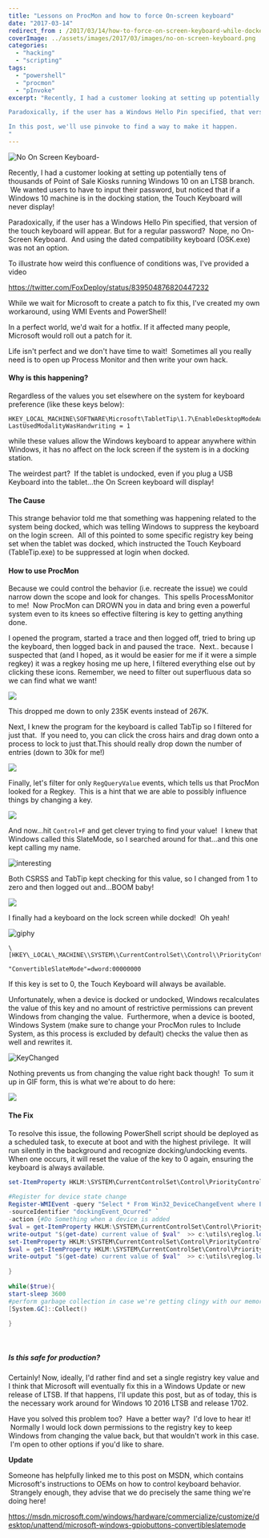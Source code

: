 ```yaml
---
title: "Lessons on ProcMon and how to force On-screen keyboard"
date: "2017-03-14"
redirect_from : /2017/03/14/how-to-force-on-screen-keyboard-while-docked-win-10
coverImage: ../assets/images/2017/03/images/no-on-screen-keyboard.png
categories: 
  - "hacking"
  - "scripting"
tags: 
  - "powershell"
  - "procmon"
  - "pInvoke"
excerpt: "Recently, I had a customer looking at setting up potentially tens of thousands of Point of Sale Kiosks running Windows 10 on an LTSB branch.  We wanted users to have to input their password, but noticed that if a Windows 10 machine is in the docking station, the Touch Keyboard will never display!

Paradoxically, if the user has a Windows Hello Pin specified, that version of the touch keyboard will appear. But for a regular password?  Nope, no On-Screen Keyboard.  And using the dated compatibility keyboard (OSK.exe) was not an option.

In this post, we'll use pinvoke to find a way to make it happen.
"
---
```


![No On Screen Keyboard-](../assets/images/2017/03/images/no-on-screen-keyboard.png)

Recently, I had a customer looking at setting up potentially tens of thousands of Point of Sale Kiosks running Windows 10 on an LTSB branch.  We wanted users to have to input their password, but noticed that if a Windows 10 machine is in the docking station, the Touch Keyboard will never display!

Paradoxically, if the user has a Windows Hello Pin specified, that version of the touch keyboard will appear. But for a regular password?  Nope, no On-Screen Keyboard.  And using the dated compatibility keyboard (OSK.exe) was not an option.

To illustrate how weird this confluence of conditions was, I've provided a video

https://twitter.com/FoxDeploy/status/839504876820447232

While we wait for Microsoft to create a patch to fix this, I've created my own workaround, using WMI Events and PowerShell!

In a perfect world, we'd wait for a hotfix. If it affected many people, Microsoft would roll out a patch for it.

Life isn't perfect and we don't have time to wait!  Sometimes all you really need is to open up Process Monitor and then write your own hack.

#### Why is this happening?

Regardless of the values you set elsewhere on the system for keyboard preference (like these keys below):

```
HKEY_LOCAL_MACHINE\SOFTWARE\Microsoft\TabletTip\1.7\EnableDesktopModeAutoInvoke=1
LastUsedModalityWasHandwriting = 1
```

while these values allow the Windows keyboard to appear anywhere within Windows, it has no affect on the lock screen if the system is in a docking station.

The weirdest part?  If the tablet is undocked, even if you plug a USB Keyboard into the tablet...the On Screen keyboard will display!

#### The Cause

This strange behavior told me that something was happening related to the system being docked, which was telling Windows to suppress the keyboard on the login screen.  All of this pointed to some specific registry key being set when the tablet was docked, which instructed the Touch Keyboard (TableTip.exe) to be suppressed at login when docked.

#### How to use ProcMon

Because we could control the behavior (i.e. recreate the issue) we could narrow down the scope and look for changes.  This spells ProcessMonitor to me!  Now ProcMon can DROWN you in data and bring even a powerful system even to its knees so effective filtering is key to getting anything done.

I opened the program, started a trace and then logged off, tried to bring up the keyboard, then logged back in and paused the trace.  Next.. because I suspected that (and I hoped, as it would be easier for me if it were a simple regkey) it was a regkey hosing me up here, I filtered everything else out by clicking these icons. Remember, we need to filter out superfluous data so we can find what we want!

![](../assets/images/2017/03/images/procmonhowto.png)

This dropped me down to only 235K events instead of 267K.

Next, I knew the program for the keyboard is called TabTip so I filtered for just that.  If you need to, you can click the cross hairs and drag down onto a process to lock to just that.This should really drop down the number of entries (down to 30k for me!)

![](../assets/images/2017/03/images/events.png)

Finally, let's filter for only `RegQueryValue` events, which tells us that ProcMon looked for a Regkey.  This is a hint that we are able to possibly influence things by changing a key.

![](../assets/images/2017/03/images/inclure-reg.png)

And now...hit `Control+F` and get clever trying to find your value!  I knew that Windows called this SlateMode, so I searched around for that...and this one kept calling my name.

![interesting](../assets/images/2017/03/images/interesting.png)

Both CSRSS and TabTip kept checking for this value, so I changed from 1 to zero and then logged out and...BOOM baby!

![](../assets/images/2017/03/images/20170308_150034.jpg)

I finally had a keyboard on the lock screen while docked!  Oh yeah!

![giphy](../assets/images/2017/03/images/giphy.gif)

```
\[HKEY\_LOCAL\_MACHINE\\SYSTEM\\CurrentControlSet\\Control\\PriorityControl\]

"ConvertibleSlateMode"=dword:00000000
```

If this key is set to 0, the Touch Keyboard will always be available.

Unfortunately, when a device is docked or undocked, Windows recalculates the value of this key and no amount of restrictive permissions can prevent Windows from changing the value.  Furthermore, when a device is booted, Windows System (make sure to change your ProcMon rules to Include System, as this process is excluded by default) checks the value then as well and rewrites it.

![KeyChanged](../assets/images/2017/03/images/keychanged.png)

Nothing prevents us from changing the value right back though!  To sum it up in GIF form, this is what we're about to do here:

![](../assets/images/2017/03/http://foxdeploy.files.wordpress.com/2017/03/wp-1489444187634.gif)

#### The Fix

To resolve this issue, the following PowerShell script should be deployed as a scheduled task, to execute at boot and with the highest privilege.  It will run silently in the background and recognize docking/undocking events.  When one occurs, it will reset the value of the key to 0 again, ensuring the keyboard is always available.

```powershell
set-ItemProperty HKLM:\SYSTEM\CurrentControlSet\Control\PriorityControl -Name ConvertibleSlateMode -Value 0 -PassThru
 
#Register for device state change
Register-WMIEvent -query "Select * From Win32_DeviceChangeEvent where EventType = '2'" `
-sourceIdentifier "dockingEvent_Ocurred" `
-action {#Do Something when a device is added
$val = get-ItemProperty HKLM:\SYSTEM\CurrentControlSet\Control\PriorityControl | select -expand ConvertibleSlateMode
write-output "$(get-date) current value of $val"  >> c:\utils\reglog.log
set-ItemProperty HKLM:\SYSTEM\CurrentControlSet\Control\PriorityControl -Name ConvertibleSlateMode -Value 0 -PassThru
$val = get-ItemProperty HKLM:\SYSTEM\CurrentControlSet\Control\PriorityControl | select -expand ConvertibleSlateMode
write-output "$(get-date) current value of $val"  >> c:\utils\reglog.log
 
}
 
while($true){
start-sleep 3600
#perform garbage collection in case we're getting clingy with our memory
[System.GC]::Collect()
 
}

```

 

##### Is this safe for production?

Certainly! Now, ideally, I'd rather find and set a single registry key value and I think that Microsoft will eventually fix this in a Windows Update or new release of LTSB. If that happens, I'll update this post, but as of today, this is the necessary work around for Windows 10 2016 LTSB and release 1702.

Have you solved this problem too?  Have a better way?  I'd love to hear it!  Normally I would lock down permissions to the registry key to keep Windows from changing the value back, but that wouldn't work in this case.  I'm open to other options if you'd like to share.

**Update**

Someone has helpfully linked me to this post on MSDN, which contains Microsoft's instructions to OEMs on how to control keyboard behavior.  Strangely enough, they advise that we do precisely the same thing we're doing here!

https://msdn.microsoft.com/windows/hardware/commercialize/customize/desktop/unattend/microsoft-windows-gpiobuttons-convertibleslatemode
